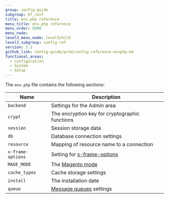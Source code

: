```yaml
---
group: config-guide
subgroup: 07_conf
title: env.php reference
menu_title: env.php reference
menu_order: 5900
menu_node:
level3_menu_node: level3child
level3_subgroup: config-ref
version: 2.2
github_link: config-guide/prod/config-reference-envphp.md
functional_areas:
  - Configuration
  - System
  - Setup
---
```


The `env.php` file contains the following sections:

| Name              | Description                                    |
| ----------------- | ---------------------------------------------- |
| `backend`         | Settings for the Admin area                    |
| `crypt`           | The encryption key for cryptographic functions |
| `session`         | Session storage data                           |
| `db`              | Database connection settings                   |
| `resource`        | Mapping of resource name to a connection       |
| `x-frame-options` | Setting for [x-frame-options][x-frame-options] |
| `MAGE_MODE`       | The [Magento mode][magento-mode]               |
| `cache_types`     | Cache storage settings                         |
| `install`         | The installation date                          |
| `queue`           | [Message queues][message-queues] settings      |

[x-frame-options]: {{page.baseurl}}/config-guide/secy/secy-xframe.html
[magento-mode]: {{page.baseurl}}/config-guide/bootstrap/magento-modes.html
[message-queues]: {{page.baseurl}}/config-guide/mq/rabbitmq-overview.html
